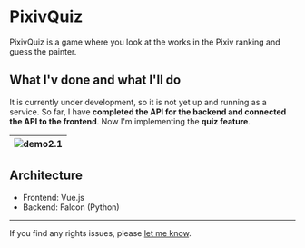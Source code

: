# PixivQuiz
PixivQuiz is a game where you look at the works in the Pixiv ranking and guess the painter.

## What I'v done and what I'll do
It is currently under development, so it is not yet up and running as a service.
So far, I have <b>completed the API for the backend and connected the API to the frontend</b>. Now I'm implementing the <b>quiz feature</b>.


|![demo2.1](https://user-images.githubusercontent.com/38023004/123744440-bfb19d00-d8e9-11eb-827e-fba359d2fd02.gif)|
|:-:|

## Architecture
- Frontend: Vue.js
- Backend: Falcon (Python)


---

If you find any rights issues, please [let me know](https://twitter.com/rita_rita_ritan).
